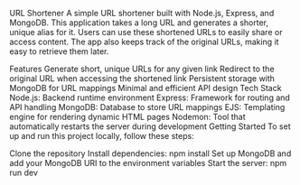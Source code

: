 URL Shortener
A simple URL shortener built with Node.js, Express, and MongoDB. This application takes a long URL and generates a shorter, unique alias for it. Users can use these shortened URLs to easily share or access content. The app also keeps track of the original URLs, making it easy to retrieve them later.

Features
Generate short, unique URLs for any given link
Redirect to the original URL when accessing the shortened link
Persistent storage with MongoDB for URL mappings
Minimal and efficient API design
Tech Stack
Node.js: Backend runtime environment
Express: Framework for routing and API handling
MongoDB: Database to store URL mappings
EJS: Templating engine for rendering dynamic HTML pages
Nodemon: Tool that automatically restarts the server during development
Getting Started
To set up and run this project locally, follow these steps:

Clone the repository
Install dependencies: npm install
Set up MongoDB and add your MongoDB URI to the environment variables
Start the server: npm run dev
